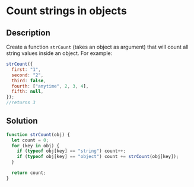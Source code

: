 # Count strings in objects

## Description

Create a function `strCount` (takes an object as argument) that will count all string values inside an object. For example:

```javascript
strCount({
  first: "1",
  second: "2",
  third: false,
  fourth: ["anytime", 2, 3, 4],
  fifth: null,
});
//returns 3
```

## Solution

```javascript
function strCount(obj) {
  let count = 0;
  for (key in obj) {
    if (typeof obj[key] == "string") count++;
    if (typeof obj[key] == "object") count += strCount(obj[key]);
  }

  return count;
}
```